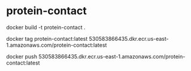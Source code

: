 # protein-contact

docker build -t protein-contact .

docker tag protein-contact:latest 530583866435.dkr.ecr.us-east-1.amazonaws.com/protein-contact:latest

docker push 530583866435.dkr.ecr.us-east-1.amazonaws.com/protein-contact:latest